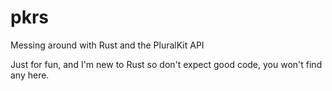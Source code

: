 # pkrs
Messing around with Rust and the PluralKit API

Just for fun, and I'm new to Rust so don't expect good code, you won't find any here.
